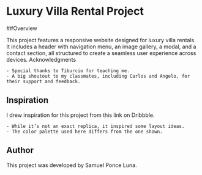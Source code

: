 # Luxury Villa Rental Project
##Overview

This project features a responsive website designed for luxury villa rentals. It includes a header with navigation menu, an image gallery, a modal, and a contact section, all structured to create a seamless user experience across devices.
Acknowledgments

    - Special thanks to Tiburcio for teaching me.
    - A big shoutout to my classmates, including Carlos and Angelo, for their support and feedback.

## Inspiration

I drew inspiration for this project from this link on Dribbble.

    - While it’s not an exact replica, it inspired some layout ideas.
    - The color palette used here differs from the one shown.

## Author

This project was developed by Samuel Ponce Luna.
